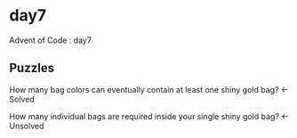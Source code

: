 day7
==============================

Advent of Code : day7

Puzzles
------------
How many bag colors can eventually contain at least one shiny gold bag? <- Solved

How many individual bags are required inside your single shiny gold bag? <- Unsolved
